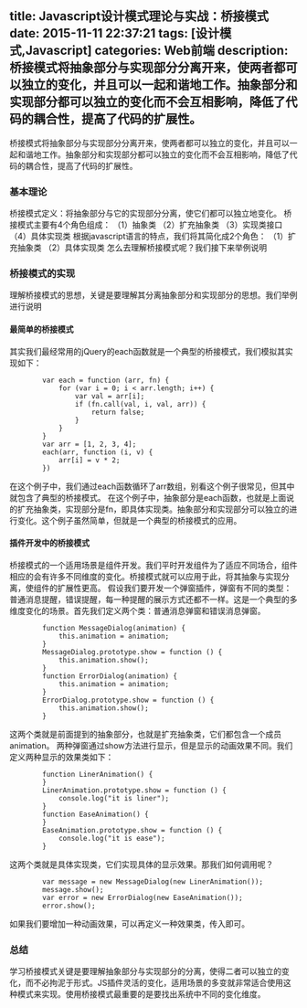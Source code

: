 title: Javascript设计模式理论与实战：桥接模式
date: 2015-11-11 22:37:21
tags: [设计模式,Javascript]
categories: Web前端
description: 桥接模式将抽象部分与实现部分分离开来，使两者都可以独立的变化，并且可以一起和谐地工作。抽象部分和实现部分都可以独立的变化而不会互相影响，降低了代码的耦合性，提高了代码的扩展性。
---
桥接模式将抽象部分与实现部分分离开来，使两者都可以独立的变化，并且可以一起和谐地工作。抽象部分和实现部分都可以独立的变化而不会互相影响，降低了代码的耦合性，提高了代码的扩展性。

### 基本理论
桥接模式定义：将抽象部分与它的实现部分分离，使它们都可以独立地变化。
桥接模式主要有4个角色组成：
（1）抽象类
（2）扩充抽象类
（3）实现类接口
（4）具体实现类
根据javascript语言的特点，我们将其简化成2个角色：
（1）扩充抽象类
（2）具体实现类
怎么去理解桥接模式呢？我们接下来举例说明

### 桥接模式的实现

理解桥接模式的思想，关键是要理解其分离抽象部分和实现部分的思想。我们举例进行说明
#### 最简单的桥接模式
其实我们最经常用的jQuery的each函数就是一个典型的桥接模式，我们模拟其实现如下：
```
        var each = function (arr, fn) {
            for (var i = 0; i < arr.length; i++) {
                var val = arr[i];
                if (fn.call(val, i, val, arr)) {
                    return false;
                }
            }
        }
        var arr = [1, 2, 3, 4];
        each(arr, function (i, v) {
            arr[i] = v * 2;
        })  
```
在这个例子中，我们通过each函数循环了arr数组，别看这个例子很常见，但其中就包含了典型的桥接模式。
在这个例子中，抽象部分是each函数，也就是上面说的扩充抽象类，实现部分是fn，即具体实现类。抽象部分和实现部分可以独立的进行变化。这个例子虽然简单，但就是一个典型的桥接模式的应用。

#### 插件开发中的桥接模式
桥接模式的一个适用场景是组件开发。我们平时开发组件为了适应不同场合，组件相应的会有许多不同维度的变化。桥接模式就可以应用于此，将其抽象与实现分离，使组件的扩展性更高。
假设我们要开发一个弹窗插件，弹窗有不同的类型：普通消息提醒，错误提醒，每一种提醒的展示方式还都不一样。这是一个典型的多维度变化的场景。首先我们定义两个类：普通消息弹窗和错误消息弹窗。
```
        function MessageDialog(animation) {
            this.animation = animation;
        }
        MessageDialog.prototype.show = function () {
            this.animation.show();
        }
        function ErrorDialog(animation) {
            this.animation = animation;
        }
        ErrorDialog.prototype.show = function () {
            this.animation.show();
        }  
```
这两个类就是前面提到的抽象部分，也就是扩充抽象类，它们都包含一个成员animation。
两种弹窗通过show方法进行显示，但是显示的动画效果不同。我们定义两种显示的效果类如下：
```
        function LinerAnimation() {
        }
        LinerAnimation.prototype.show = function () {
            console.log("it is liner");
        }
        function EaseAnimation() {
        }
        EaseAnimation.prototype.show = function () {
            console.log("it is ease");
        }  
```
这两个类就是具体实现类，它们实现具体的显示效果。那我们如何调用呢？
```
        var message = new MessageDialog(new LinerAnimation());
        message.show();
        var error = new ErrorDialog(new EaseAnimation());
        error.show();  
```
如果我们要增加一种动画效果，可以再定义一种效果类，传入即可。

### 总结
学习桥接模式关键是要理解抽象部分与实现部分的分离，使得二者可以独立的变化，而不必拘泥于形式。JS插件灵活的变化，适用场景的多变就非常适合使用这种模式来实现。使用桥接模式最重要的是要找出系统中不同的变化维度。


